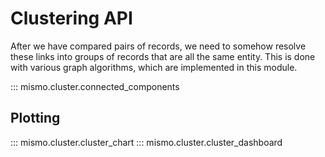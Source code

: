 # Clustering API

After we have compared pairs of records, we need to somehow resolve these links
into groups of records that are all the same entity. This is done with various
graph algorithms, which are implemented in this module.

::: mismo.cluster.connected_components

## Plotting

::: mismo.cluster.cluster_chart
::: mismo.cluster.cluster_dashboard